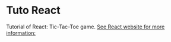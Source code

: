 # Tuto React

Tutorial of React: Tic-Tac-Toe game. [See React website for more information:](https://react.dev/learn/tutorial-tic-tac-toe)
